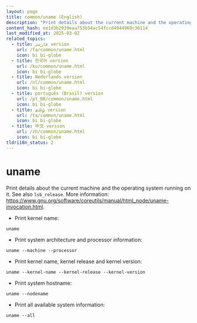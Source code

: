 ```yaml
---
layout: page
title: common/uname (English)
description: "Print details about the current machine and the operating system running on it."
content_hash: ee1d3b2939eaa753b54ac54fccd4944960c36114
last_modified_at: 2025-03-02
related_topics:
  - title: فارسی version
    url: /fa/common/uname.html
    icon: bi bi-globe
  - title: 한국어 version
    url: /ko/common/uname.html
    icon: bi bi-globe
  - title: Nederlands version
    url: /nl/common/uname.html
    icon: bi bi-globe
  - title: português (Brasil) version
    url: /pt_BR/common/uname.html
    icon: bi bi-globe
  - title: தமிழ் version
    url: /ta/common/uname.html
    icon: bi bi-globe
  - title: 中文 version
    url: /zh/common/uname.html
    icon: bi bi-globe
tldri18n_status: 2
---
```

# uname

Print details about the current machine and the operating system running on it.
See also `lsb_release`.
More information: <https://www.gnu.org/software/coreutils/manual/html_node/uname-invocation.html>.

- Print kernel name:

`uname`

- Print system architecture and processor information:

`uname --machine --processor`

- Print kernel name, kernel release and kernel version:

`uname --kernel-name --kernel-release --kernel-version`

- Print system hostname:

`uname --nodename`

- Print all available system information:

`uname --all`
